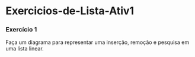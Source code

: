 # Exercicios-de-Lista-Ativ1

<h3>Exercício 1</h3>

Faça um diagrama para representar uma inserção, remoção e pesquisa em uma lista linear.

